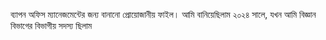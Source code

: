 ব্যাপন অফিস ম্যানেজমেন্টের জন্য বানানো প্রোয়োজানীয় ফাইল। আমি বানিয়েছিলাম ২০২৪ সালে, যখন আমি বিজ্ঞান বিভাগের বিভাগীয় সদস্য ছিলাম 
